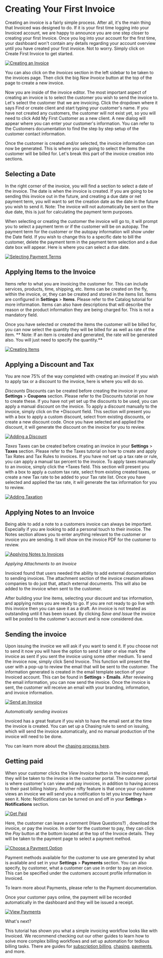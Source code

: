# Creating Your First Invoice

Creating an invoice is a fairly simple process. After all, it's the main thing that Invoiced was designed to do. If it is your first time logging into your Invoiced account, we are happy to announce you are one step closer to creating your first Invoice. Once you log into your account for the first time, your dashboard won't contain any details regarding your account overview until you have created your first invoice. Not to worry. Simply click on Create First Invoice to get started. 

[![Creating an Invoice](../img/create-first-invoice.png)](../img/create-first-invoice.png)

You can also click on the *Invoices* section in the left sidebar to be taken to the invoices page. Then click the big *New Invoice* button at the top of the page to create a new invoice. 

Now you are inside of the invoice editor. The most important aspect of creating an invoice is to select the customer you wish to send the invoice to. Let's select the customer that we are invoicing. Click the dropdown where it says Find or create client and start typing your customer's name. If you have not created any customers, the customer will not exist yet, so you will need to click Add My First Customer as a new client. A new dialog will appear where you can enter your customer's information. You can refer to the Customers documentation to find the step by step setup of the customer contact information. 

Once the customer is created and/or selected, the invoice information can now be generated. This is where you are going to select the items the customer will be billed for. Let's break this part of the invoice creation into sections. 

## Selecting a Date

In the right corner of the invoice, you will find a section to select a date of the invoice. The date is when the invoice is created. If you are going to be sending this invoice out in the future, and creating a due date or net payment term, you will want to set the creation date as the date in the future you wish to send it. Note: The invoice will not automatically be sent on the due date, this is just for calculating the payment term purposes. 

When selecting or creating the customer the invoice will go to, it will prompt you to select a payment term or if the customer will be on autopay. The payment term for the customer or the autopay information will show under the Date field. If you wish to change this to a specific date to bill the customer, delete the payment term in the payment term selection and a due date box will appear. Here is where you can select a due date. 

[![Selecting Payment Terms](../img/selecting-billing-date.gif)](../img/selecting-billing-date.gif)

## Applying Items to the Invoice

Items refer to what you are invoicing the customer for. This can include services, products, time, shipping, etc. Items can be created on the fly, within the invoice, or, they can be created and stored in the items list. Items are configured in **Settings** > **Items**. Please refer to the Catalog tutorial for more information. Items can also have descriptions that will describe the reason or the product information they are being charged for. This is not a mandatory field.

Once you have selected or created the items the customer will be billed for, you can now select the quantity they will be billed for as well as rate of the item. ** Note: If an item is created and generated, the rate will be generated also. You will just need to specify the quantity.** 

[![Creating Items](../img/adding-catalog-item.gif)](../img/adding-catalog-item.gif)

## Applying a Discount and Tax

You are now 75% of the way completed with creating an invoice! If you wish to apply tax or a discount to the invoice, here is where you will do so. 

*Discounts* 
Discounts can be created before creating the invoice in your **Settings** > **Coupons** section. Please refer to the Discounts tutorial on how to create these. If you have not yet set up the discounts to be used, you can apply a manual discount on the invoice. To apply a discount manually to the invoice, simply click on the +Discount field. This section will present you with a box to apply a custom discount, select from existing discounts, or create a new discount code. Once you have selected and applied the discount, it will generate the discount on the invoice for you to review. 

[![Adding a Discount](../img/adding-discount.gif)](../img/adding-discount.gif)

*Taxes*
Taxes can be created before creating an invoice in your **Settings** > **Taxes** section. Please refer to the Taxes tutorial on how to create and apply Tax Rates and Tax Rules to invoices. If you have not set up a tax rate or rule, you can apply a manual tax percent to the invoice. To apply taxes manually to an invoice, simply click the +Taxes field. This section will present you with a box to apply a custom tax rate, select from existing created taxes, or create a new Tax rate to be added to your Tax rate list. Once you have selected and applied the tax rate, it will generate the tax information for you to review.

[![Adding Taxation](../img/adding-tax.gif)](../img/adding-tax.gif)

## Applying Notes to an Invoice

Being able to add a note to a customers invoice can always be important. Especially if you are looking to add a personal touch to their invoice. The Notes section allows you to enter anything relevant to the customer or invoice you are sending. It will show on the invoice PDF for the customer to review. 

[![Applying Notes to Invoices](../img/adding-notes.gif)](../img/adding-notes.gif)

*Applying Attachments to an Invoice*

Invoiced found that users needed the ability to add external documentation to sending invoices. The attachment section of the invoice creation allows companies to do just that, attach external documents. This will also be added to the invoice when sent to the customer. 

After building your line items, selecting your discount and tax information, and applying notes  you are ready to go. If you are not ready to go live with this invoice then you can save it as a draft. An invoice is not treated as outstanding until it has been issued. By clicking *Save and Issue* the invoice will be posted to the customer's account and is now considered due.


## Sending the invoice 

Upon issuing the invoice we will ask if you want to send it. If you choose not to send it now you will have the option to send it later or else mark the invoice as sent if you sent the invoice using some other medium. To send the invoice now, simply click Send Invoice. This function will present the user with a pop-up to review the email that will be sent to the customer. The information generated is created in the email template section of your Invoiced account. This can be found in **Settings** > **Emails**. After reviewing the email information, you can now send the invoice. Once the invoice is sent, the customer will receive an email with your branding, information, and invoice information. 

[![Send an Invoice](../img/send-new-invoice.png)](../img/send-new-invoice.png)

*Automatically sending invoices*

Invoiced has a great feature if you wish to have the email sent at the time the invoice is created. You can set up a Chasing rule to send on issuing, which will send the invoice automatically, and no manual production of the invoice will need to be done. 

You can learn more about the [chasing process here](https://invoiced.com/docs/payments/chasing).


## Getting paid 

When your customer clicks the *View Invoice* button in the invoice email, they will be taken to the invoice in the customer portal. The customer portal is where customer's can view and pay invoices, in addition to having access to their past billing history. Another nifty feature is that once your customer views an invoice we will send you a notification to let you know they have seen it. Note: Notifications can be turned on and off in your **Settings** > **Notifications** section. 

[![Get Paid](../img/viewing-invoice.png)](../img/viewing-invoice.png)

Here, the customer can leave a comment (Have Questions?) , download the invoice, or pay the invoice. In order for the customer to pay, they can click the *Pay* button at the bottom located at the top of the Invoice details. They will be taken to the payment page to select a payment method. 

[![Choose a Payment Option](../img/pay-invoice-page.png)](../img/pay-invoice-page.png)


Payment methods available for the customer to use are generated by what is available and set in your **Settings** > **Payments** section. You can also specify, by customer, what a customer can use in order to pay an invoice. This can be specified under the customers account profile information in Invoiced. 

To learn more about Payments, please refer to the Payment documentation. 

Once your customer pays online, the payment will be recorded automatically in the dashboard and they will be issued a receipt. 

[![View Payments](../img/invoice-paid-in-full.png)](../img/invoice-paid-in-full.png)

What's next? 

This tutorial has shown you what a simple invoicing workflow looks like with Invoiced. We recommend checking out our other guides to learn how to solve more complex billing workflows and set up automation for tedious billing tasks. There are guides for [subscription billing](https://invoiced.com/docs/guides/subscription-billing), [chasing](https://invoiced.com/docs/guides/chasing), [payments](https://invoiced.com/docs/payments), and more.



